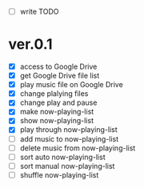 - [ ] write TODO

# ver.0.1

- [x] access to Google Drive
- [x] get Google Drive file list
- [x] play music file on Google Drive
- [x] change plalying files
- [x] change play and pause
- [x] make now-playing-list
- [x] show now-playing-list
- [x] play through now-playing-list
- [ ] add music to now-playing-list
- [ ] delete music from now-playing-list
- [ ] sort auto now-playing-list
- [ ] sort manual now-playing-list
- [ ] shuffle now-playing-list